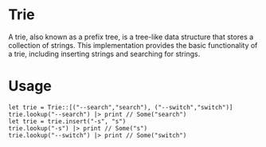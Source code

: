# Trie

A trie, also known as a prefix tree, is a tree-like data structure that stores a collection of strings.
This implementation provides the basic functionality of a trie, including inserting strings and searching for strings.

# Usage

```moonbit
let trie = Trie::[("--search","search"), ("--switch","switch")]
trie.lookup("--search") |> print // Some("search")
let trie = trie.insert("-s", "s")
trie.lookup("-s") |> print // Some("s")
trie.lookup("--switch") |> print // Some("switch")
```

